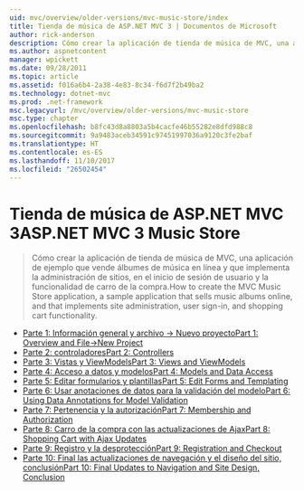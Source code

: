 ```yaml
---
uid: mvc/overview/older-versions/mvc-music-store/index
title: Tienda de música de ASP.NET MVC 3 | Documentos de Microsoft
author: rick-anderson
description: Cómo crear la aplicación de tienda de música de MVC, una aplicación de ejemplo que vende álbumes de música en línea y que implementa la administración de sitios, inicio de sesión de usuario, un...
ms.author: aspnetcontent
manager: wpickett
ms.date: 09/28/2011
ms.topic: article
ms.assetid: f016a6b4-2a38-4e83-8c34-f6d7f2b49ba2
ms.technology: dotnet-mvc
ms.prod: .net-framework
msc.legacyurl: /mvc/overview/older-versions/mvc-music-store
msc.type: chapter
ms.openlocfilehash: b8fc43d8a8803a5b4cacfe46b55282e8dfd988c8
ms.sourcegitcommit: 9a9483aceb34591c97451997036a9120c3fe2baf
ms.translationtype: HT
ms.contentlocale: es-ES
ms.lasthandoff: 11/10/2017
ms.locfileid: "26502454"
---
```

<a name="aspnet-mvc-3-music-store"></a><span data-ttu-id="08f77-103">Tienda de música de ASP.NET MVC 3</span><span class="sxs-lookup"><span data-stu-id="08f77-103">ASP.NET MVC 3 Music Store</span></span>
====================
> <span data-ttu-id="08f77-104">Cómo crear la aplicación de tienda de música de MVC, una aplicación de ejemplo que vende álbumes de música en línea y que implementa la administración de sitios, en el inicio de sesión de usuario y la funcionalidad de carro de la compra.</span><span class="sxs-lookup"><span data-stu-id="08f77-104">How to create the MVC Music Store application, a sample application that sells music albums online, and that implements site administration, user sign-in, and shopping cart functionality.</span></span>


- [<span data-ttu-id="08f77-105">Parte 1: Información general y archivo -> Nuevo proyecto</span><span class="sxs-lookup"><span data-stu-id="08f77-105">Part 1: Overview and File->New Project</span></span>](mvc-music-store-part-1.md)
- [<span data-ttu-id="08f77-106">Parte 2: controladores</span><span class="sxs-lookup"><span data-stu-id="08f77-106">Part 2: Controllers</span></span>](mvc-music-store-part-2.md)
- [<span data-ttu-id="08f77-107">Parte 3: Vistas y ViewModels</span><span class="sxs-lookup"><span data-stu-id="08f77-107">Part 3: Views and ViewModels</span></span>](mvc-music-store-part-3.md)
- [<span data-ttu-id="08f77-108">Parte 4: Acceso a datos y modelos</span><span class="sxs-lookup"><span data-stu-id="08f77-108">Part 4: Models and Data Access</span></span>](mvc-music-store-part-4.md)
- [<span data-ttu-id="08f77-109">Parte 5: Editar formularios y plantillas</span><span class="sxs-lookup"><span data-stu-id="08f77-109">Part 5: Edit Forms and Templating</span></span>](mvc-music-store-part-5.md)
- [<span data-ttu-id="08f77-110">Parte 6: Usar anotaciones de datos para la validación del modelo</span><span class="sxs-lookup"><span data-stu-id="08f77-110">Part 6: Using Data Annotations for Model Validation</span></span>](mvc-music-store-part-6.md)
- [<span data-ttu-id="08f77-111">Parte 7: Pertenencia y la autorización</span><span class="sxs-lookup"><span data-stu-id="08f77-111">Part 7: Membership and Authorization</span></span>](mvc-music-store-part-7.md)
- [<span data-ttu-id="08f77-112">Parte 8: Carro de la compra con las actualizaciones de Ajax</span><span class="sxs-lookup"><span data-stu-id="08f77-112">Part 8: Shopping Cart with Ajax Updates</span></span>](mvc-music-store-part-8.md)
- [<span data-ttu-id="08f77-113">Parte 9: Registro y la desprotección</span><span class="sxs-lookup"><span data-stu-id="08f77-113">Part 9: Registration and Checkout</span></span>](mvc-music-store-part-9.md)
- [<span data-ttu-id="08f77-114">Parte 10: Final las actualizaciones de navegación y el diseño del sitio, conclusión</span><span class="sxs-lookup"><span data-stu-id="08f77-114">Part 10: Final Updates to Navigation and Site Design, Conclusion</span></span>](mvc-music-store-part-10.md)
